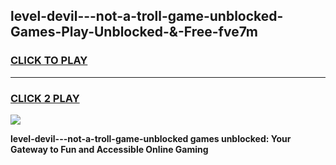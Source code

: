 
## level-devil---not-a-troll-game-unblocked-Games-Play-Unblocked-&-Free-fve7m
<h3>
<a href="https://premium76.site?title=level-devil---not-a-troll-game-unblocked&ref=24A">CLICK TO PLAY</a></h3>
<hr>

<h3>
<a href="https://premium76.site?title=level-devil---not-a-troll-game-unblocked&ref=24A">CLICK 2 PLAY</a>
  
</h3>

<a href="https://premium76.site?title=level-devil---not-a-troll-game-unblocked&ref=24A"><img src="https://clearcache.store/games.png"></a>


**level-devil---not-a-troll-game-unblocked games unblocked: Your Gateway to Fun and Accessible Online Gaming**
